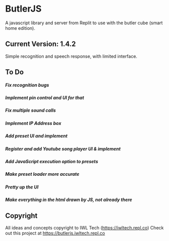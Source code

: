 # ButlerJS

 A javascript library and server from Replit to use with the butler cube (smart home edition).

## Current Version: 1.4.2

  Simple recognition and speech response, with limited interface.

## To Do

  ##### Fix recognition bugs
  ##### Implement pin control and UI for that
  ##### Fix multiple sound calls
  ##### Implement IP Address box
  ##### Add preset UI and implement
  ##### Register and add Youtube song player UI & implement
  ##### Add JavaScript execution option to presets
  ##### Make preset loader more accurate
  ##### Pretty up the UI
  ##### Make everything in the html drawn by JS, not already there

## Copyright

  All ideas and concepts copyright to IWL Tech (https://iwltech.repl.co)
  Check out this project at https://butlerjs.iwltech.repl.co
